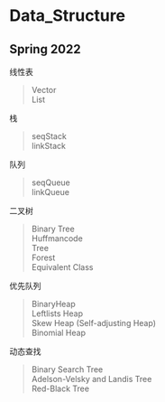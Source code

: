# Data_Structure

## Spring 2022

线性表
>Vector  
List

栈
>seqStack  
linkStack

队列
>seqQueue  
linkQueue

二叉树
>Binary Tree  
Huffmancode  
Tree  
Forest  
Equivalent Class  

优先队列
>BinaryHeap  
Leftlists Heap  
Skew Heap (Self-adjusting Heap)  
Binomial Heap

动态查找
>Binary Search Tree  
Adelson-Velsky and Landis Tree  
Red-Black Tree
